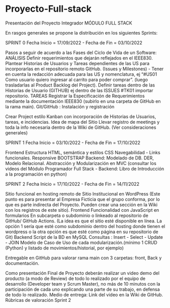 # Proyecto-Full-stack
Presentación del Proyecto Integrador  MÓDULO FULL STACK

En rasgos generales se propone la distribución en los siguientes Sprints:

SPRINT 0
Fecha Inicio = 17/09/2022 -  Fecha de Fin = 03/10/2022

Pasos a seguir de acuerdo a las Fases del Ciclo de Vida de un Software:
ANÁLISIS
Definir requerimientos que dejarán reflejados en el IEEE830.
Plantear Historias de Usuarios y Tareas dependientes de las US para incorporarlas en el repositorio remoto GitHub. (Issues y Milestones) - Tener en cuenta la redacción adecuada para las US y nomenclatura, ej “#US01 Como usuario quiero ingresar al carrito para poder comprar”.  (luego trasladarlas al Product Backlog del Project).
Definir tareas dentro de las Historias de Usuario (GITHUB) ej dentro de las ISSUES  #TK01 importar repositorio.
TAREAS
Registrar la Especificación de Requerimientos mediante la documentación IEEE830 (subirlo en una carpeta de GitHub en la rama main).
Git/GitHub : Instalación y registración

Crear Project estilo Kanban con incorporación de Historias de Usuarios, tareas, e incidencias.
Idea de mapa del Sitio
Llevar registro de meetings y toda la info necesaria dentro de la Wiki de GitHub. (Ver consideraciones generales)

SPRINT 1
Fecha Inicio = 03/10/2022 -  Fecha de Fin = 17/10/2022

Frontend 
 Estructura HTML, semántica y estilos CSS
Navegabilidad - Links funcionales. Responsive
BOOTSTRAP
Backend: 
Modelado de DB. DER, Modelo Relacional. 
Abstracción y Modularización en MVC (consultar los videos del Módulo Programador Full Stack - Backend: Libro de Introducción a la programación en python)


SPRINT 2
Fecha Inicio = 17/10/2022 -  Fecha de Fin = 14/11/2022

Sitio funcional en hosting remoto de Sitio Institucional en WordPress (Este punto es para presentar al Empresa Ficticia que el grupo conforma, por lo que es parte indirecta del Proyecto. Pueden crear una sección en la Wiki con los registros de este sitio).
Frontend 
Funcionalidad con JavaScript en formularios
En subcarpeta o subdominio o linkeado al repositorio de GitHub/ GitHub Actions. (La idea es que el sitio esté disponible en línea. La opción 1 sería que esté como subdominio dentro del hosting donde tienen el wordpress o la otra opción es que esté como página en su repositorio de Git)
Backend
Script de la BD en MySQL
Consultas : Insert - Select - Update - JOIN
Modelo de Caso de Uso de cada modularización.(mínimo 1 CRUD (Python) y listado de movimientos/historial, por ejemplo)

Entregable en GitHub para valorar rama main con 3 carpetas: front, Back y documentación.

Como presentación Final de Proyecto deberán realizar un video demo del producto (a modo de Review) de todo lo realizado por el equipo de desarrollo (Developer team y Scrum Master), no más de 10 minutos con la participación de cada uno explicando una parte de su trabajo, en defensa de todo lo realizado. 
Medio de entrega: Link del video en la Wiki de GitHub.
Rúbricas de valoración Sprint 2


